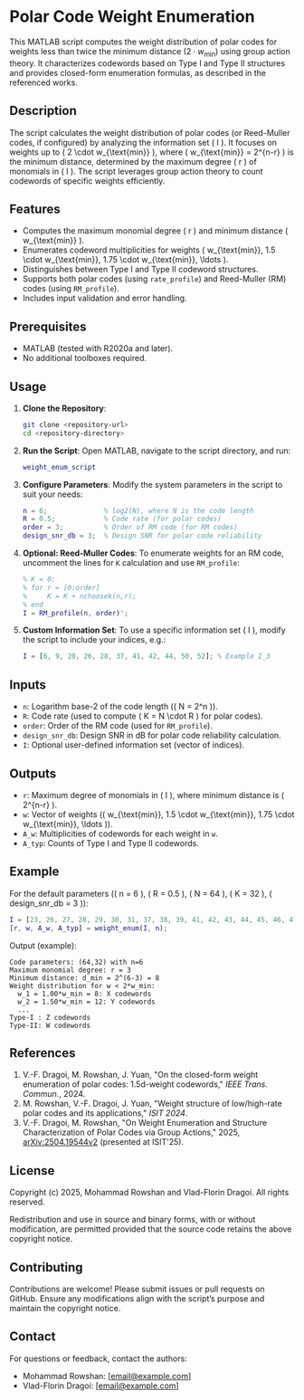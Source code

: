 # Polar Code Weight Enumeration

This MATLAB script computes the weight distribution of polar codes for weights less than twice the minimum distance $(2 \cdot w_{\min})$ using group action theory. It characterizes codewords based on Type I and Type II structures and provides closed-form enumeration formulas, as described in the referenced works.

## Description
The script calculates the weight distribution of polar codes (or Reed-Muller codes, if configured) by analyzing the information set \( I \). It focuses on weights up to \( 2 \cdot w_{\text{min}} \), where \( w_{\text{min}} = 2^{n-r} \) is the minimum distance, determined by the maximum degree \( r \) of monomials in \( I \). The script leverages group action theory to count codewords of specific weights efficiently.

## Features
- Computes the maximum monomial degree \( r \) and minimum distance \( w_{\text{min}} \).
- Enumerates codeword multiplicities for weights \( w_{\text{min}}, 1.5 \cdot w_{\text{min}}, 1.75 \cdot w_{\text{min}}, \ldots \).
- Distinguishes between Type I and Type II codeword structures.
- Supports both polar codes (using `rate_profile`) and Reed-Muller (RM) codes (using `RM_profile`).
- Includes input validation and error handling.

## Prerequisites
- MATLAB (tested with R2020a and later).
- No additional toolboxes required.

## Usage
1. **Clone the Repository**:
   ```bash
   git clone <repository-url>
   cd <repository-directory>
   ```

2. **Run the Script**:
   Open MATLAB, navigate to the script directory, and run:
   ```matlab
   weight_enum_script
   ```

3. **Configure Parameters**:
   Modify the system parameters in the script to suit your needs:
   ```matlab
   n = 6;              % log2(N), where N is the code length
   R = 0.5;            % Code rate (for polar codes)
   order = 3;          % Order of RM code (for RM codes)
   design_snr_db = 3;  % Design SNR for polar code reliability
   ```

4. **Optional: Reed-Muller Codes**:
   To enumerate weights for an RM code, uncomment the lines for `K` calculation and use `RM_profile`:
   ```matlab
   % K = 0;
   % for r = [0:order]
   %     K = K + nchoosek(n,r);
   % end
   I = RM_profile(n, order)';
   ```

5. **Custom Information Set**:
   To use a specific information set \( I \), modify the script to include your indices, e.g.:
   ```matlab
   I = [6, 9, 20, 26, 28, 37, 41, 42, 44, 50, 52]; % Example I_3
   ```

## Inputs
- `n`: Logarithm base-2 of the code length (\( N = 2^n \)).
- `R`: Code rate (used to compute \( K = N \cdot R \) for polar codes).
- `order`: Order of the RM code (used for `RM_profile`).
- `design_snr_db`: Design SNR in dB for polar code reliability calculation.
- `I`: Optional user-defined information set (vector of indices).

## Outputs
- `r`: Maximum degree of monomials in \( I \), where minimum distance is \( 2^{n-r} \).
- `w`: Vector of weights (\( w_{\text{min}}, 1.5 \cdot w_{\text{min}}, 1.75 \cdot w_{\text{min}}, \ldots \)).
- `A_w`: Multiplicities of codewords for each weight in `w`.
- `A_typ`: Counts of Type I and Type II codewords.

## Example
For the default parameters (\( n = 6 \), \( R = 0.5 \), \( N = 64 \), \( K = 32 \), \( design_snr_db = 3 \)):
```matlab
I = [23, 26, 27, 28, 29, 30, 31, 37, 38, 39, 41, 42, 43, 44, 45, 46, 47, 49, 50, 51, 52, 53, 54, 55, 56, 57, 58, 59, 60, 61, 62, 63];
[r, w, A_w, A_typ] = weight_enum(I, n);
```
Output (example):
```
Code parameters: (64,32) with n=6
Maximum monomial degree: r = 3
Minimum distance: d_min = 2^(6-3) = 8
Weight distribution for w < 2*w_min:
  w_1 = 1.00*w_min = 8: X codewords
  w_2 = 1.50*w_min = 12: Y codewords
  ...
Type-I : Z codewords
Type-II: W codewords
```

## References
1. V.-F. Dragoi, M. Rowshan, J. Yuan, "On the closed-form weight enumeration of polar codes: 1.5d-weight codewords," *IEEE Trans. Commun.*, 2024.
2. M. Rowshan, V.-F. Dragoi, J. Yuan, "Weight structure of low/high-rate polar codes and its applications," *ISIT 2024*.
3. V.-F. Dragoi, M. Rowshan, "On Weight Enumeration and Structure Characterization of Polar Codes via Group Actions," 2025, [arXiv:2504.19544v2](http://arxiv.org/abs/2504.19544v2) (presented at ISIT'25).

## License
Copyright (c) 2025, Mohammad Rowshan and Vlad-Florin Dragoi. All rights reserved.

Redistribution and use in source and binary forms, with or without modification, are permitted provided that the source code retains the above copyright notice.

## Contributing
Contributions are welcome! Please submit issues or pull requests on GitHub. Ensure any modifications align with the script’s purpose and maintain the copyright notice.

## Contact
For questions or feedback, contact the authors:
- Mohammad Rowshan: [email@example.com]
- Vlad-Florin Dragoi: [email@example.com]
